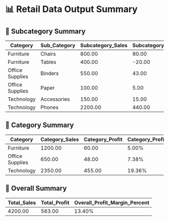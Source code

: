 # 📊 Retail Data Output Summary

## 🔹 Subcategory Summary

| Category         | Sub_Category | Subcategory_Sales | Subcategory_Profit | Subcategory_Profit_Margin_Percent |
|------------------|--------------|-------------------|--------------------|-----------------------------------|
| Furniture         | Chairs       | 800.00            | 80.00              | 10.00%                            |
| Furniture         | Tables       | 400.00            | -20.00             | -5.00%                            |
| Office Supplies   | Binders      | 550.00            | 43.00              | 7.82%                             |
| Office Supplies   | Paper        | 100.00            | 5.00               | 5.00%                             |
| Technology        | Accessories  | 150.00            | 15.00              | 10.00%                            |
| Technology        | Phones       | 2200.00           | 440.00             | 20.00%                            |

## 🔹 Category Summary

| Category         | Category_Sales | Category_Profit | Category_Profit_Margin_Percent |
|------------------|----------------|------------------|-------------------------------|
| Furniture         | 1200.00         | 60.00             | 5.00%                         |
| Office Supplies   | 650.00          | 48.00             | 7.38%                         |
| Technology        | 2350.00         | 455.00            | 19.36%                        |

## 🔹 Overall Summary

| Total_Sales | Total_Profit | Overall_Profit_Margin_Percent |
|-------------|--------------|-------------------------------|
| 4200.00     | 563.00       | 13.40%                        |
